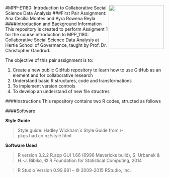 [<img src="https://www.hertie-school.org/uploads/pics/HSG_Logo_rgb_33c6f5.jpg" align="right" height="140" width ="175"/>](http://www.hertie-school.org/)

#MPP-E1180: Introduction to Collaborative Social Science Data Analysis
###First Pair Assignment: Ana Cecilia Montes and Ayra Rowena Reyla 
####Introduction and Background Information
This repository is created to perform Assigment 1 for the course introduction to MPP_1180: Collaborative Social Science Data Analysis at Hertie School of Govermance, taught by Prof. Dr. Christopher Gandrud. 

The objective of this pair assignment is to:

1. Create a new public GitHub repository to learn how to use GitHub as an element and for collaborative research
2. Understand basic R structures, code and transformations
3. To implement version controls
4. To develop an understand of new file structres


####Instructions
This repository contains two R codes, structed as follows




####Software

**Style Guide**
>Style guide: Hadley Wickham´s Style Guide from r-pkgs.had.co.nz/style.html.

**Software Used**
>R version 3.2.2 R.app GUI 1.66 (6996 Mavericks build), S. Urbanek & H.-J. Bibiko, © R Foundation for Statistical Computing, 2014

>R Studio Version 0.99.681 – © 2009-2015 RStudio, Inc.
